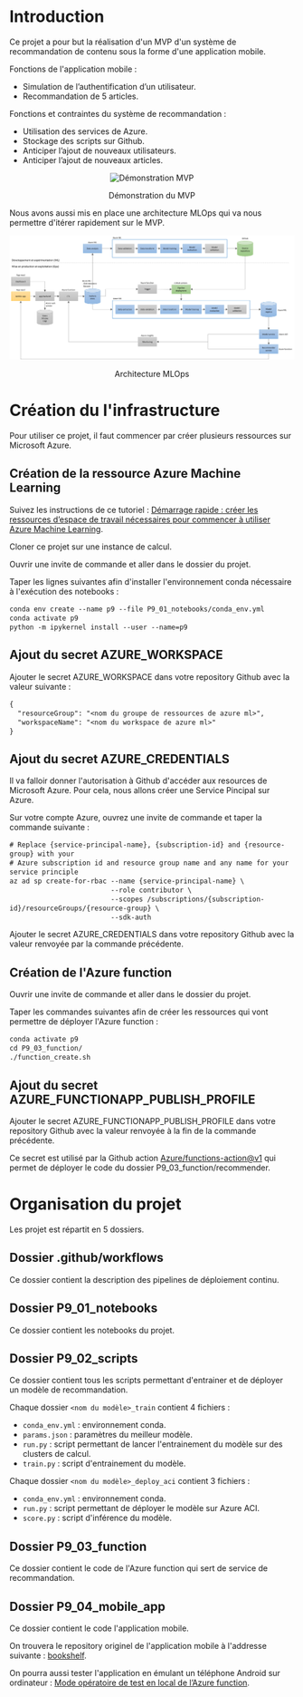# Introduction

Ce projet a pour but la réalisation d'un MVP d'un système de recommandation de contenu sous la forme d'une application mobile.

Fonctions de l'application mobile :
- Simulation de l’authentification d’un utilisateur.
- Recommandation de 5 articles.

Fonctions et contraintes du système de recommandation :
- Utilisation des services de Azure.
- Stockage des scripts sur Github.
- Anticiper l’ajout de nouveaux utilisateurs.
- Anticiper l’ajout de nouveaux articles.

<div align="center">
  <img src="./P9_01_notebooks/data/gif/D%C3%A9monstration%20MVP%20mini.gif" alt="Démonstration MVP" style="width:200px;"/>
</div>
<p align="center">Démonstration du MVP</p>

Nous avons aussi mis en place une architecture MLOps qui va nous permettre d'itérer rapidement sur le MVP.

![Architecture MLOps du projet](./P9_01_notebooks/data/img/Architecture%20MLOps.png)
<p align="center">Architecture MLOps</p>

# Création du l'infrastructure

Pour utiliser ce projet, il faut commencer par créer plusieurs ressources sur Microsoft Azure.

## Création de la ressource Azure Machine Learning

Suivez les instructions de ce tutoriel : [Démarrage rapide : créer les ressources d’espace de travail nécessaires pour commencer à utiliser Azure Machine Learning](https://docs.microsoft.com/fr-fr/azure/machine-learning/quickstart-create-resources).

Cloner ce projet sur une instance de calcul.

Ouvrir une invite de commande et aller dans le dossier du projet.

Taper les lignes suivantes afin d'installer l'environnement conda nécessaire à l'exécution des notebooks :
```
conda env create --name p9 --file P9_01_notebooks/conda_env.yml
conda activate p9
python -m ipykernel install --user --name=p9
```

## Ajout du secret AZURE_WORKSPACE

Ajouter le secret AZURE_WORKSPACE dans votre repository Github avec la valeur suivante :
```
{
  "resourceGroup": "<nom du groupe de ressources de azure ml>",
  "workspaceName": "<nom du workspace de azure ml>"
}
```

## Ajout du secret AZURE_CREDENTIALS

Il va falloir donner l'autorisation à Github d'accéder aux resources de Microsoft Azure. Pour cela, nous allons créer une Service Pincipal sur Azure.

Sur votre compte Azure, ouvrez une invite de commande et taper la commande suivante :
```
# Replace {service-principal-name}, {subscription-id} and {resource-group} with your 
# Azure subscription id and resource group name and any name for your service principle
az ad sp create-for-rbac --name {service-principal-name} \
                         --role contributor \
                         --scopes /subscriptions/{subscription-id}/resourceGroups/{resource-group} \
                         --sdk-auth
```

Ajouter le secret AZURE_CREDENTIALS dans votre repository Github avec la valeur renvoyée par la commande précédente.

## Création de l'Azure function

Ouvrir une invite de commande et aller dans le dossier du projet.

Taper les commandes suivantes afin de créer les ressources qui vont permettre de déployer l'Azure function :
```
conda activate p9
cd P9_03_function/
./function_create.sh
```

## Ajout du secret AZURE_FUNCTIONAPP_PUBLISH_PROFILE

Ajouter le secret AZURE_FUNCTIONAPP_PUBLISH_PROFILE dans votre repository Github avec la valeur renvoyée à la fin de la commande précédente.

Ce secret est utilisé par la Github action [Azure/functions-action@v1](https://github.com/marketplace/actions/azure-functions-action) qui permet de déployer le code du dossier P9_03_function/recommender.

# Organisation du projet

Les projet est répartit en 5 dossiers.

## Dossier .github/workflows

Ce dossier contient la description des pipelines de déploiement continu.

## Dossier P9_01_notebooks

Ce dossier contient les notebooks du projet.

## Dossier P9_02_scripts

Ce dossier contient tous les scripts permettant d'entrainer et de déployer un modèle de recommandation.

Chaque dossier `<nom du modèle>_train` contient 4 fichiers :
- `conda_env.yml` : environnement conda.
- `params.json` : paramètres du meilleur modèle.
- `run.py` : script permettant de lancer l'entrainement du modèle sur des clusters de calcul.
- `train.py` : script d'entrainement du modèle.

Chaque dossier `<nom du modèle>_deploy_aci` contient 3 fichiers :
- `conda_env.yml` : environnement conda.
- `run.py` : script permettant de déployer le modèle sur Azure ACI.
- `score.py` : script d'inférence du modèle.

## Dossier P9_03_function

Ce dossier contient le code de l'Azure function qui sert de service de recommandation.

## Dossier P9_04_mobile_app

Ce dossier contient le code l'application mobile.

On trouvera le repository originel de l'application mobile à l'addresse suivante : [bookshelf](https://github.com/OpenClassrooms-Student-Center/bookshelf).

On pourra aussi tester l'application en émulant un téléphone Android sur ordinateur : [Mode opératoire de test en local de l’Azure function](https://s3.eu-west-1.amazonaws.com/course.oc-static.com/projects/Ing%C3%A9nieur_IA_P9/Mode+ope%CC%81ratoire+test+Azure+function_V1.1.docx.pdf).
